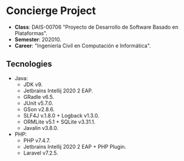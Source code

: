 # Concierge Project
- **Class**: DAIS-00706 "Proyecto de Desarrollo de Software Basado en Plataformas".
- **Semester**: 202010.
- **Career**: "Ingeniería Civil en Computación e Informática".
## Tecnologies
- Java:
  - JDK v9.
  - Jetbrains Intellij 2020 2 EAP.
  - GRadle v6.5.
  - JUnit v5.7.0.
  - GSon v2.8.6.
  - SLF4J v.1.8.0 + Logback v1.3.0.
  - ORMLite v5.1 + SQLite v3.31.1.
  - Javalin v3.8.0.
- PHP:
  - PHP v7.4.7.
  - Jetbrains Intellij 2020 2 EAP + PHP Plugin.
  - Laravel v7.2.5.
